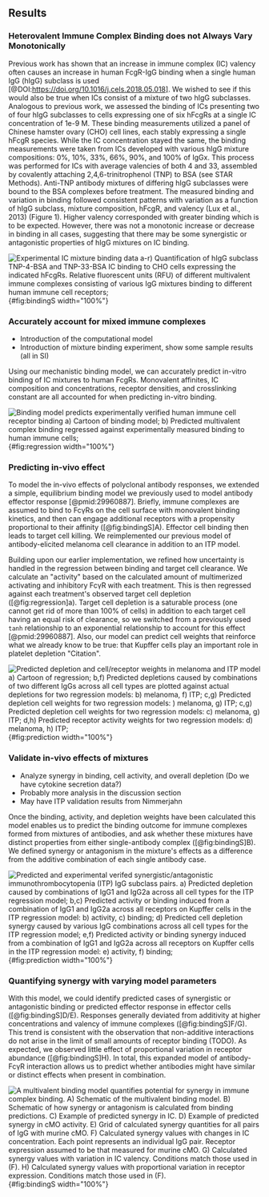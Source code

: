 ## Results

### Heterovalent Immune Complex Binding does not Always Vary Monotonically 

Previous work has shown that an increase in immune complex (IC) valency often causes an increase in human FcgR-IgG binding when a single human IgG (hIgG) subclass is used [@DOI:https://doi.org/10.1016/j.cels.2018.05.018]. We wished to see if this would also be true when ICs consist of a mixture of two hIgG subclasses. Analogous to previous work, we assessed the binding of ICs presenting two of four hIgG subclasses to cells expressing one of six hFcgRs at a single IC concentration of 1e-9 M. These binding measurements utilized a panel of Chinese hamster ovary (CHO) cell lines, each stably expressing a single hFcgR species. While the IC concentration stayed the same, the binding measurements were taken from ICs developed with various hIgG mixture compositions: 0%, 10%, 33%, 66%, 90%, and 100% of IgGx. This process was performed for ICs with average valencies of both 4 and 33, assembled by covalently attaching 2,4,6-trinitrophenol (TNP) to BSA (see STAR Methods). Anti-TNP antibody mixtures of differing hIgG subclasses were bound to the BSA complexes before treatment. The measured binding and variation in binding followed consistent patterns with variation as a function of hIgG subclass, mixture composition, hFcgR, and valency (Lux et al., 2013) (Figure 1). Higher valency corresponded with greater binding which is to be expected. However, there was not a monotonic increase or decrease in binding in all cases, suggesting that there may be some synergistic or antagonistic properties of hIgG mixtures on IC binding.

![**Experimental IC mixture binding data** a-r) Quantification of hIgG subclass TNP-4-BSA and TNP-33-BSA IC binding to CHO cells expressing the indicated hFcgRs. Relative fluorescent units (RFU) of different multivalent immune complexes consisting of various IgG mixtures binding to different human immune cell receptors;](figure1.svg "Figure 1"){#fig:bindingS width="100%"}


### Accurately account for mixed immune complexes

- Introduction of the computational model
- Introduction of mixture binding experiment, show some sample results (all in SI)

Using our mechanistic binding model, we can accurately predict in-vitro binding of IC mixtures to human FcgRs. Monovalent affinites, IC composition and concentrations, receptor densities, and crosslinking constant are all accounted for when predicting in-vitro binding.

![**Binding model predicts experimentally verified human immune cell receptor binding** a) Cartoon of binding model; b) Predicted multivalent complex binding regressed against experimentally measured binding to human immune cells;](figure2.svg "Figure 2"){#fig:regression width="100%"}

### Predicting in-vivo effect

To model the in-vivo effects of polyclonal antibody responses, we extended a simple, equilibrium binding model we previously used to model antibody effector response [@pmid:29960887]. Briefly, immune complexes are assumed to bind to FcγRs on the cell surface with monovalent binding kinetics, and then can engage additional receptors with a propensity proportional to their affinity ([@fig:bindingS]A). Effector cell binding then leads to target cell killing. We reimplemented our previous model of antibody-elicited melanoma cell clearance in addition to an ITP model. 

Building upon our earlier implementation, we refined how uncertainty is handled in the regression between binding and target cell clearance. We calculate an "activity" based on the calculated amount of multimerized activating and inhibitory FcγR with each treatment. This is then regressed against each treatment's observed target cell depletion ([@fig:regression]a). Target cell depletion is a saturable process (one cannot get rid of more than 100% of cells) in addition to each target cell having an equal risk of clearance, so we switched from a previously used `tanh` relationship to an exponential relationship to account for this effect [@pmid:29960887]. Also, our model can predict cell weights that reinforce what we already know to be true: that Kupffer cells play an important role in platelet depletion "Citation".

![**Predicted depletion and cell/receptor weights in melanoma and ITP model** a) Cartoon of regression; b,f) Predicted depletions caused by combinations of two different IgGs across all cell types are plotted against actual depletions for two regression models: b) melanoma, f) ITP; c,g) Predicted depletion cell weights for two regression models: ) melanoma, g) ITP; c,g) Predicted depletion cell weights for two regression models: c) melanoma, g) ITP; d,h) Predicted receptor activity weights for two regression models: d) melanoma, h) ITP;](figure3.svg "Figure 3"){#fig:prediction width="100%"}

### Validate in-vivo effects of mixtures

- Analyze synergy in binding, cell activity, and overall depletion (Do we have cytokine secretion data?)
- Probably more analysis in the discussion section
- May have ITP validation results from Nimmerjahn

Once the binding, activity, and depletion weights have been calculated this model enables us to predict the binding outcome for immune complexes formed from mixtures of antibodies, and ask whether these mixtures have distinct properties from either single-antibody complex ([@fig:bindingS]B). We defined synergy or antagonism in the mixture's effects as a difference from the additive combination of each single antibody case.

![**Predicted and experimental verifed synergistic/antagonistic immunothrombocytopenia (ITP) IgG subclass pairs.** a) Predicted depletion caused by combinations of IgG1 and IgG2a across all cell types for the ITP regression model; b,c) Predicted activity or binding induced from a combination of IgG1 and IgG2a across all receptors on Kupffer cells in the ITP regression model: b) activity, c) binding; d) Predicted cell depletion synergy caused by various IgG combinations across all cell types for the ITP regression model; e,f) Predicted activity or binding synergy induced from a combination of IgG1 and IgG2a across all receptors on Kupffer cells in the ITP regression model: e) activity, f) binding;](figure4.svg "Figure 4"){#fig:prediction width="100%"}

### Quantifying synergy with varying model parameters

 With this model, we could identify predicted cases of synergistic or antagonistic binding or predicted effector response in effector cells ([@fig:bindingS]D/E). Responses generally deviated from additivity at higher concentrations and valency of immune complexes ([@fig:bindingS]F/G). This trend is consistent with the observation that non-additive interactions do not arise in the limit of small amounts of receptor binding (TODO). As expected, we observed little effect of proportional variation in receptor abundance ([@fig:bindingS]H). In total, this expanded model of antibody-FcγR interaction allows us to predict whether antibodies might have similar or distinct effects when present in combination.

![**A multivalent binding model quantifies potential for synergy in immune complex binding.** A) Schematic of the multivalent binding model. B) Schematic of how synergy or antagonism is calculated from binding predictions. C) Example of predicted synergy in IC. D) Example of predicted synergy in cMO activity. E) Grid of calculated synergy quantities for all pairs of IgG with murine cMO. F) Calculated synergy values with changes in IC concentration. Each point represents an individual IgG pair. Receptor expression assumed to be that measured for murine cMO. G) Calculated synergy values with variation in IC valency. Conditions match those used in (F). H) Calculated synergy values with proportional variation in receptor expression. Conditions match those used in (F).](figureB1.svg "Figure B1"){#fig:bindingS width="100%"}

